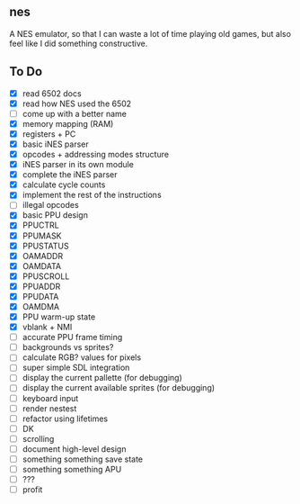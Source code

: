 ## nes

A NES emulator, so that I can waste a lot of time playing old games, but also feel like I did something constructive.

## To Do

* [x] read 6502 docs
* [x] read how NES used the 6502
* [ ] come up with a better name
* [x] memory mapping (RAM)
* [x] registers + PC
* [x] basic iNES parser
* [x] opcodes + addressing modes structure
* [x] iNES parser in its own module
* [x] complete the iNES parser
* [x] calculate cycle counts
* [x] implement the rest of the instructions
* [ ] illegal opcodes
* [x] basic PPU design
* [x] PPUCTRL
* [x] PPUMASK
* [x] PPUSTATUS
* [x] OAMADDR
* [x] OAMDATA
* [x] PPUSCROLL
* [x] PPUADDR
* [x] PPUDATA
* [x] OAMDMA
* [x] PPU warm-up state
* [x] vblank + NMI
* [ ] accurate PPU frame timing
* [ ] backgrounds vs sprites?
* [ ] calculate RGB? values for pixels
* [ ] super simple SDL integration
* [ ] display the current pallette (for debugging)
* [ ] display the current available sprites (for debugging)
* [ ] keyboard input
* [ ] render nestest
* [ ] refactor using lifetimes
* [ ] DK
* [ ] scrolling
* [ ] document high-level design
* [ ] something something save state
* [ ] something something APU
* [ ] ???
* [ ] profit

